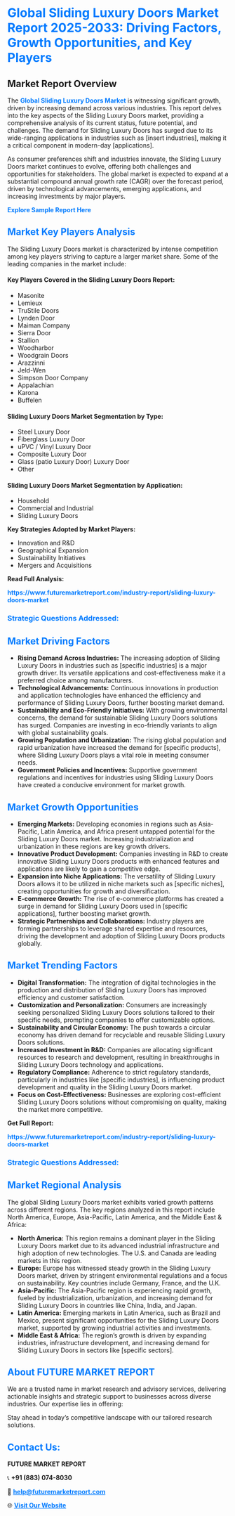 <h1 style="color: #007BFF;">Global Sliding Luxury Doors Market Report 2025-2033: Driving Factors, Growth Opportunities, and Key Players</h1>

<section id="overview">
<h2>Market Report Overview</h2>
<p>The <a href="https://www.futuremarketreport.com/industry-report/sliding-luxury-doors-market" style="color: #007BFF; text-decoration: none;"><strong>Global Sliding Luxury Doors Market</strong></a> is witnessing significant growth, driven by increasing demand across various industries. This report delves into the key aspects of the Sliding Luxury Doors market, providing a comprehensive analysis of its current status, future potential, and challenges. The demand for Sliding Luxury Doors has surged due to its wide-ranging applications in industries such as [insert industries], making it a critical component in modern-day [applications].</p>
<p>As consumer preferences shift and industries innovate, the Sliding Luxury Doors market continues to evolve, offering both challenges and opportunities for stakeholders. The global market is expected to expand at a substantial compound annual growth rate (CAGR) over the forecast period, driven by technological advancements, emerging applications, and increasing investments by major players.</p>
</section>

<section id="overview">
<p><a href="https://www.futuremarketreport.com/request-sample/reportId=113356" style="color: #007BFF; text-decoration: none;"><strong>Explore Sample Report Here</strong></a></p>
</section>

<section id="key-players">
<h2 style="color: #007BFF;">Market Key Players Analysis</h2>
<p>The Sliding Luxury Doors market is characterized by intense competition among key players striving to capture a larger market share. Some of the leading companies in the market include:</p>
<h4>Key Players Covered in the Sliding Luxury Doors Report:</h4>
<ul><li>Masonite</li><li>Lemieux</li><li>TruStile Doors</li><li>Lynden Door</li><li>Maiman Company</li><li>Sierra Door</li><li>Stallion</li><li>Woodharbor</li><li>Woodgrain Doors</li><li>Arazzinni</li><li>Jeld-Wen</li><li>Simpson Door Company</li><li>Appalachian</li><li>Karona</li><li>Buffelen</li></ul>
<h4>Sliding Luxury Doors Market Segmentation by Type:</h4>
<ul><li>Steel Luxury Door</li><li>Fiberglass Luxury Door</li><li>uPVC / Vinyl Luxury Door</li><li>Composite Luxury Door</li><li>Glass (patio Luxury Door) Luxury Door</li><li>Other</li></ul>

<h4>Sliding Luxury Doors Market Segmentation by Application:</h4>
<ul><li>Household</li><li>Commercial and Industrial</li><li>Sliding Luxury Doors</li></ul>
<p><strong>Key Strategies Adopted by Market Players:</strong></p>
<ul>
<li>Innovation and R&D</li>
<li>Geographical Expansion</li>
<li>Sustainability Initiatives</li>
<li>Mergers and Acquisitions</li>
</ul>
</section>

<section>
<p><strong>Read Full Analysis: </strong></p><a href="https://www.futuremarketreport.com/industry-report/sliding-luxury-doors-market" style="color: #007BFF; text-decoration: none;"><strong>https://www.futuremarketreport.com/industry-report/sliding-luxury-doors-market</strong></a>
<h3 style="color: #007BFF;">Strategic Questions Addressed:</h3>
</section>

<section id="driving-factors">
<h2 style="color: #007BFF;">Market Driving Factors</h2>
<ul>
<li><strong>Rising Demand Across Industries:</strong> The increasing adoption of Sliding Luxury Doors in industries such as [specific industries] is a major growth driver. Its versatile applications and cost-effectiveness make it a preferred choice among manufacturers.</li>
<li><strong>Technological Advancements:</strong> Continuous innovations in production and application technologies have enhanced the efficiency and performance of Sliding Luxury Doors, further boosting market demand.</li>
<li><strong>Sustainability and Eco-Friendly Initiatives:</strong> With growing environmental concerns, the demand for sustainable Sliding Luxury Doors solutions has surged. Companies are investing in eco-friendly variants to align with global sustainability goals.</li>
<li><strong>Growing Population and Urbanization:</strong> The rising global population and rapid urbanization have increased the demand for [specific products], where Sliding Luxury Doors plays a vital role in meeting consumer needs.</li>
<li><strong>Government Policies and Incentives:</strong> Supportive government regulations and incentives for industries using Sliding Luxury Doors have created a conducive environment for market growth.</li>
</ul>
</section>

<section id="growth-opportunities">
<h2 style="color: #007BFF;">Market Growth Opportunities</h2>
<ul>
<li><strong>Emerging Markets:</strong> Developing economies in regions such as Asia-Pacific, Latin America, and Africa present untapped potential for the Sliding Luxury Doors market. Increasing industrialization and urbanization in these regions are key growth drivers.</li>
<li><strong>Innovative Product Development:</strong> Companies investing in R&D to create innovative Sliding Luxury Doors products with enhanced features and applications are likely to gain a competitive edge.</li>
<li><strong>Expansion into Niche Applications:</strong> The versatility of Sliding Luxury Doors allows it to be utilized in niche markets such as [specific niches], creating opportunities for growth and diversification.</li>
<li><strong>E-commerce Growth:</strong> The rise of e-commerce platforms has created a surge in demand for Sliding Luxury Doors used in [specific applications], further boosting market growth.</li>
<li><strong>Strategic Partnerships and Collaborations:</strong> Industry players are forming partnerships to leverage shared expertise and resources, driving the development and adoption of Sliding Luxury Doors products globally.</li>
</ul>
</section>

<section id="trending-factors">
<h2 style="color: #007BFF;">Market Trending Factors</h2>
<ul>
<li><strong>Digital Transformation:</strong> The integration of digital technologies in the production and distribution of Sliding Luxury Doors has improved efficiency and customer satisfaction.</li>
<li><strong>Customization and Personalization:</strong> Consumers are increasingly seeking personalized Sliding Luxury Doors solutions tailored to their specific needs, prompting companies to offer customizable options.</li>
<li><strong>Sustainability and Circular Economy:</strong> The push towards a circular economy has driven demand for recyclable and reusable Sliding Luxury Doors solutions.</li>
<li><strong>Increased Investment in R&D:</strong> Companies are allocating significant resources to research and development, resulting in breakthroughs in Sliding Luxury Doors technology and applications.</li>
<li><strong>Regulatory Compliance:</strong> Adherence to strict regulatory standards, particularly in industries like [specific industries], is influencing product development and quality in the Sliding Luxury Doors market.</li>
<li><strong>Focus on Cost-Effectiveness:</strong> Businesses are exploring cost-efficient Sliding Luxury Doors solutions without compromising on quality, making the market more competitive.</li>
</ul>
</section>

<section>
<p><strong>Get Full Report: </strong></p><a href="https://www.futuremarketreport.com/industry-report/sliding-luxury-doors-market" style="color: #007BFF; text-decoration: none;"><strong>https://www.futuremarketreport.com/industry-report/sliding-luxury-doors-market</strong></a>
<h3 style="color: #007BFF;">Strategic Questions Addressed:</h3>
</section>


<section id="regional-analysis">
<h2 style="color: #007BFF;">Market Regional Analysis</h2>
<p>The global Sliding Luxury Doors market exhibits varied growth patterns across different regions. The key regions analyzed in this report include North America, Europe, Asia-Pacific, Latin America, and the Middle East & Africa:</p>
<ul>
<li><strong>North America:</strong> This region remains a dominant player in the Sliding Luxury Doors market due to its advanced industrial infrastructure and high adoption of new technologies. The U.S. and Canada are leading markets in this region.</li>
<li><strong>Europe:</strong> Europe has witnessed steady growth in the Sliding Luxury Doors market, driven by stringent environmental regulations and a focus on sustainability. Key countries include Germany, France, and the U.K.</li>
<li><strong>Asia-Pacific:</strong> The Asia-Pacific region is experiencing rapid growth, fueled by industrialization, urbanization, and increasing demand for Sliding Luxury Doors in countries like China, India, and Japan.</li>
<li><strong>Latin America:</strong> Emerging markets in Latin America, such as Brazil and Mexico, present significant opportunities for the Sliding Luxury Doors market, supported by growing industrial activities and investments.</li>
<li><strong>Middle East & Africa:</strong> The region’s growth is driven by expanding industries, infrastructure development, and increasing demand for Sliding Luxury Doors in sectors like [specific sectors].</li>
</ul>
</section>

<footer>
<h2 style="color: #007BFF;">About FUTURE MARKET REPORT</h2>
<p>We are a trusted name in market research and advisory services, delivering actionable insights and strategic support to businesses across diverse industries. Our expertise lies in offering:</p>

<p>Stay ahead in today’s competitive landscape with our tailored research solutions.</p>

<h2 style="color: #007BFF;">Contact Us:</h2>
<p><strong>FUTURE MARKET REPORT</strong></p>
<p>📞 <strong>+91 (883) 074-8030</strong></p>
<p>📧 <strong><a href="mailto:help@futuremarketreport.com" style="color: #007BFF;">help@futuremarketreport.com</a></strong></p>
<p>🌐 <strong><a href="https://www.futuremarketreport.com/" style="color: #007BFF;">Visit Our Website</a></strong></p>
</footer>